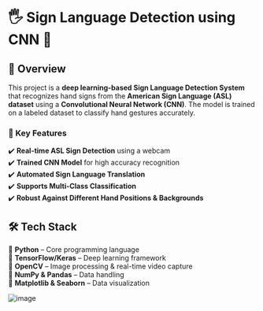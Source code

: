 # 🖐️ Sign Language Detection using CNN 🚀  

## 📌 Overview  
This project is a **deep learning-based Sign Language Detection System** that recognizes hand signs from the **American Sign Language (ASL) dataset** using a **Convolutional Neural Network (CNN)**. The model is trained on a labeled dataset to classify hand gestures accurately.  

### 🎯 Key Features  
✔️ **Real-time ASL Sign Detection** using a webcam  
✔️ **Trained CNN Model** for high accuracy recognition  
✔️ **Automated Sign Language Translation**  
✔️ **Supports Multi-Class Classification**  
✔️ **Robust Against Different Hand Positions & Backgrounds**  

## 🛠️ Tech Stack  
🔹 **Python** – Core programming language  
🔹 **TensorFlow/Keras** – Deep learning framework  
🔹 **OpenCV** – Image processing & real-time video capture  
🔹 **NumPy & Pandas** – Data handling  
🔹 **Matplotlib & Seaborn** – Data visualization  

![image](https://github.com/user-attachments/assets/25ddb1b5-828d-417a-bafd-f454ed37efd1)
